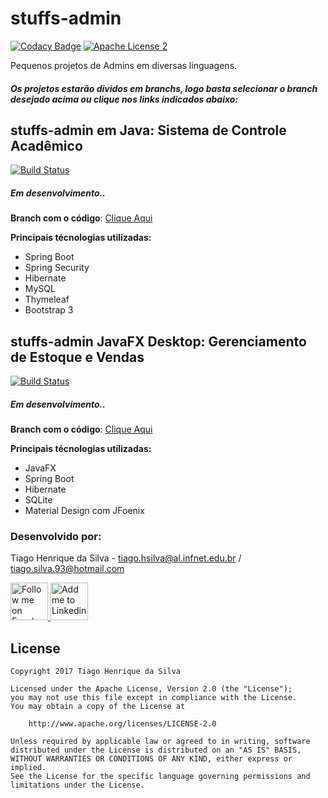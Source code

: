 # stuffs-admin

[![Codacy Badge](https://api.codacy.com/project/badge/Grade/d113af0da84b4ab9b17b8ffc29c58ecf)](https://www.codacy.com/app/tiagohs/stuffs-admin?utm_source=github.com&utm_medium=referral&utm_content=tiagohs/stuffs-admin&utm_campaign=badger)
[![Apache License 2](https://img.shields.io/badge/license-ASF2-blue.svg)](https://www.apache.org/licenses/LICENSE-2.0.txt)


Pequenos projetos de Admins em diversas linguagens.

##### Os projetos estarão dividos em branchs, logo basta selecionar o branch desejado acima ou clique nos links indicados abaixo:

## stuffs-admin em Java: Sistema de Controle Acadêmico
[![Build Status](https://travis-ci.org/tiagohs/stuffs-admin.svg?branch=admin-java)](https://travis-ci.org/tiagohs/stuffs-admin)
##### <i>Em desenvolvimento..</i>

<b>Branch com o código</b>: <a href="https://github.com/tiagohs/stuffs-admin/tree/admin-java">Clique Aqui</a>

<b>Principais técnologias utilizadas:</b>

<ul>
  <li>Spring Boot</li>
  <li>Spring Security</li>
  <li>Hibernate</li>
  <li>MySQL</li>
  <li>Thymeleaf</li>
  <li>Bootstrap 3</li>
</ul>

## stuffs-admin JavaFX Desktop: Gerenciamento de Estoque e Vendas
[![Build Status](https://travis-ci.org/tiagohs/stuffs-admin.svg?branch=admin-javafx)](https://travis-ci.org/tiagohs/stuffs-admin)
##### <i>Em desenvolvimento..</i>

<b>Branch com o código</b>: <a href="https://github.com/tiagohs/stuffs-admin/tree/admin-javafx">Clique Aqui</a>

<b>Principais técnologias utilizadas:</b>

<ul>
  <li>JavaFX</li>
  <li>Spring Boot</li>
  <li>Hibernate</li>
  <li>SQLite</li>
  <li>Material Design com JFoenix</li>
</ul>

### Desenvolvido por:

Tiago Henrique da Silva - tiago.hsilva@al.infnet.edu.br / tiago.silva.93@hotmail.com

<p><a href="https://www.facebook.com/tiago.henrique.16">
  <img alt="Follow me on Facebook" src="https://image.freepik.com/free-icon/facebook-symbol_318-37686.png" data-canonical-src="https://image.freepik.com/free-icon/facebook-symbol_318-37686.png" style="max-width:100%;" height="60" width="60">
</a>
<a href="https://br.linkedin.com/in/tiago-henrique-395868b7">
  <img alt="Add me to Linkedin" src="http://image.flaticon.com/icons/svg/34/34405.svg" data-canonical-src="http://image.flaticon.com/icons/svg/34/34405.svg" style="max-width:100%;" height="60" width="60">
</a></p>

## License

    Copyright 2017 Tiago Henrique da Silva

    Licensed under the Apache License, Version 2.0 (the "License");
    you may not use this file except in compliance with the License.
    You may obtain a copy of the License at

        http://www.apache.org/licenses/LICENSE-2.0

    Unless required by applicable law or agreed to in writing, software
    distributed under the License is distributed on an "AS IS" BASIS,
    WITHOUT WARRANTIES OR CONDITIONS OF ANY KIND, either express or implied.
    See the License for the specific language governing permissions and
    limitations under the License.
